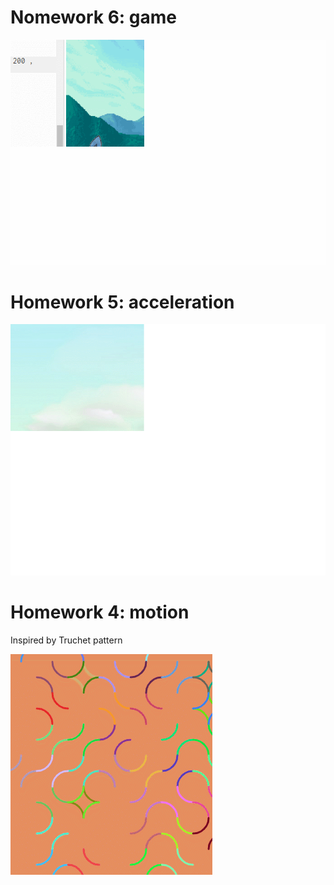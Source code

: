 # Nomework 6: game

![Game](https://github.com/puphapp/cs101/blob/master/photos/game.gif)

# Homework 5: acceleration

![Game](https://github.com/puphapp/cs101/blob/master/photos/doggo.gif)

# Homework 4: motion

Inspired by Truchet pattern

![Pattern](https://github.com/puphapp/cs101/blob/master/photos/GIF%2027.04.2020%200-34-15.gif)

